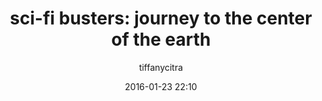 ---
title: "sci-fi busters: journey to the center of the earth"
layout: post
date: 2016-01-23 22:10
tag: [ursa sapiens]
# image: ../assets/images/projects/thumbnail/aceh.jpg
# headerImage: true
writing: true
hidden: true # don't count this post in blog pagination
description: "This is a simple and minimalist template for Jekyll for those who likes to eat noodles."
jemoji: '<img class="emoji" title=":satellite:" alt=":satellite:" src="https://assets-cdn.github.com/images/icons/emoji/unicode/1f4e1.png" height="20" width="20" align="absmiddle">'
category: ursa
author: tiffanycitra
externalLink: 'http://ursa.browntth.com/the-blog/sci-fi-busters-journey-to-the-center-of-the-earth-by-jules-verne'
---